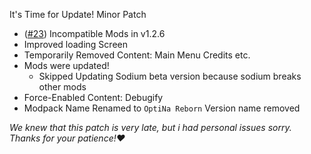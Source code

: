 It's Time for Update! Minor Patch

- ([#23](https://github.com/OptiNa-Team/OptiNa-Reborn/issues/23)) Incompatible Mods in v1.2.6
- Improved loading Screen
- Temporarily Removed Content: Main Menu Credits etc.
- Mods were updated!
  - Skipped Updating Sodium beta version because sodium breaks other mods
- Force-Enabled Content: Debugify
- Modpack Name Renamed to `OptiNa Reborn` Version name removed

_We knew that this patch is very late, but i had personal issues sorry. Thanks for your patience!❤️_
